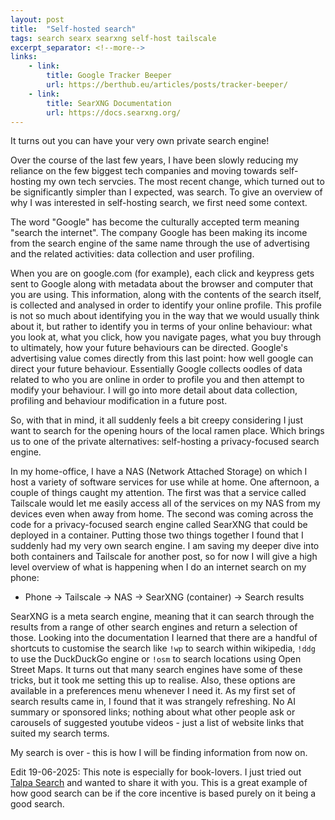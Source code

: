 ```yaml
---
layout: post
title:  "Self-hosted search"
tags: search searx searxng self-host tailscale
excerpt_separator: <!--more-->
links:
    - link:
        title: Google Tracker Beeper
        url: https://berthub.eu/articles/posts/tracker-beeper/
    - link:
        title: SearXNG Documentation
        url: https://docs.searxng.org/
---
```


It turns out you can have your very own private search engine!
<!--more-->

Over the course of the last few years, I have been slowly reducing my reliance on the few biggest tech companies and moving towards self-hosting my own tech servcies. The most recent change, which turned out to be significantly simpler than I expected, was search. To give an overview of why I was interested in self-hosting search, we first need some context.

The word "Google" has become the culturally accepted term meaning "search the internet". The company Google has been making its income from the search engine of the same name through the use of advertising and the related activities: data collection and user profiling.

When you are on google.com (for example), each click and keypress gets sent to Google along with metadata about the browser and computer that you are using. This information, along with the contents of the search itself, is collected and analysed in order to identify your online profile. This profile is not so much about identifying you in the way that we would usually think about it, but rather to identify you in terms of your online behaviour: what you look at, what you click, how you navigate pages, what you buy through to ultimately, how your future behaviours can be directed. Google's advertising value comes directly from this last point: how well google can direct your future behaviour. Essentially Google collects oodles of data related to who you are online in order to profile you and then attempt to modify your behaviour. I will go into more detail about data collection, profiling and behaviour modification in a future post.

So, with that in mind, it all suddenly feels a bit creepy considering I just want to search for the opening hours of the local ramen place. Which brings us to one of the private alternatives: self-hosting a privacy-focused search engine.

In my home-office, I have a NAS (Network Attached Storage) on which I host a variety of software services for use while at home. One afternoon, a couple of things caught my attention. The first was that a service called Tailscale would let me easily access all of the services on my NAS from my devices even when away from home. The second was coming across the code for a privacy-focused search engine called SearXNG that could be deployed in a container. Putting those two things together I found that I suddenly had my very own search engine. I am saving my deeper dive into both containers and Tailscale for another post, so for now I will give a high level overview of what is happening when I do an internet search on my phone: 

- Phone -> Tailscale -> NAS -> SearXNG (container) -> Search results

SearXNG is a meta search engine, meaning that it can search through the results from a range of other search engines and return a selection of those. Looking into the documentation I learned that there are a handful of shortcuts to customise the search like `!wp` to search within wikipedia, `!ddg` to use the DuckDuckGo engine or `!osm` to search locations using Open Street Maps. It turns out that many search engines have some of these tricks, but it took me setting this up to realise. Also, these options are available in a preferences menu whenever I need it. As my first set of search results came in, I found that it was strangely refreshing. No AI summary or sponsored links; nothing about what other people ask or carousels of suggested youtube videos - just a list of website links that suited my search terms.

My search is over - this is how I will be finding information from now on.

Edit 19-06-2025: This note is especially for book-lovers. I just tried out [Talpa Search](https://www.talpasearch.com./search) and wanted to share it with you. This is a great example of how good search can be if the core incentive is based purely on it being a good search.
